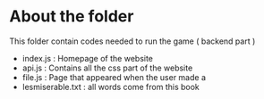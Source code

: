 # About the folder

<p>This folder contain codes needed to run the game ( backend part ) </p>

<p>
<ul>
    <li>index.js : Homepage of the website</li>
    <li>api.js : Contains all the css part of the website </li>
    <li>file.js : Page that appeared when the user made a </li>
    <li>lesmiserable.txt : all words come from this book</li>
    </ul></p>
